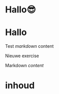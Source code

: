 # Hallo😎
# Hallo
Test *markdown* content

Nieuwe exercise

<ShortExercise id="453wK1WUo6L2a61yA1Pk" title="test">
  
  Markdown *content*
  
  # inhoud
  
</ShortExercise>
